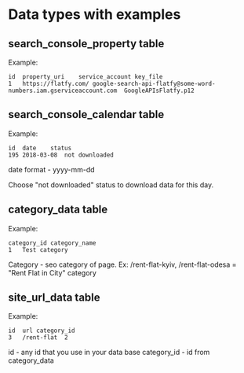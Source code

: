 # Data types with examples

## search_console_property table

Example:

```
id	property_uri	service_account	key_file
1	https://flatfy.com/	google-search-api-flatfy@some-word-numbers.iam.gserviceaccount.com	GoogleAPIsFlatfy.p12
```

## search_console_calendar table

Example:

```
id	date	status
195	2018-03-08	not downloaded
```

date format - yyyy-mm-dd

Choose "not downloaded" status to download data for this day.

## category_data table

Example:

```
category_id	category_name
1	Test category
```

Category - seo category of page. Ex: /rent-flat-kyiv, /rent-flat-odesa = "Rent Flat in City" category

## site_url_data table

Example:

```
id	url	category_id
3	/rent-flat	2
```

id - any id that you use in your data base
category_id - id from category_data
